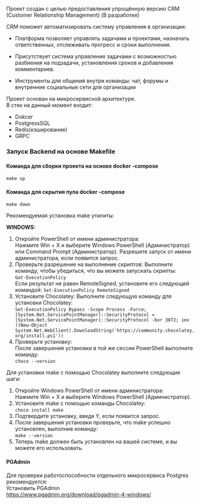 Проект создан с целью предоставления упрощённую версию CRM (Customer Relationship Management) (В разработке)

CRM поможет автоматизировать систему управления в организации: 

- Платформа позволяет управлять задачами и проектами, назначать ответственных, отслеживать прогресс и сроки выполнения.

- Присутствует система управления задачами с возможностью разбиения на подзадачи, установления сроков и добавления комментариев.

- Инструменты для общения внутри команды: чат, форумы и внутренние социальные сети для организации

Проект основан на микросервисной архитектуре.  
В стек на данный момент входит:   

- Dokcer
- PostgressSQL
- Redis(кэширование)
- GRPC


### Запуск Backend на основе Makefile
    
#### Команда для сборки проекта на основе docker -compose 

    make up 

#### Команда для скрытия пула docker -compose

    make down 
    
Рекомендуемая установка make утилиты:  

**WINDOWS:**
1. Откройте PowerShell от имени администратора:  
Нажмите Win + X и выберите Windows PowerShell (Администратор) или Command Prompt (Администратор).
Разрешите запуск от имени администратора, если появится запрос.
2. Проверьте разрешение на выполнение скриптов:
   Выполните команду, чтобы убедиться, что вы можете запускать скрипты:  
   `Get-ExecutionPolicy`  
Если результат не равен RemoteSigned, установите его следующей командой:
   `Set-ExecutionPolicy RemoteSigned`  
3. Установите Chocolatey:
   Выполните следующую команду для установки Chocolatey:  
   `Set-ExecutionPolicy Bypass -Scope Process -Force; [System.Net.ServicePointManager]::SecurityProtocol = [System.Net.ServicePointManager]::SecurityProtocol -bor 3072; iex ((New-Object System.Net.WebClient).DownloadString('https://community.chocolatey.org/install.ps1'))`  
4. Проверьте установку:  
      После завершения установки в той же сессии PowerShell выполните команду:  
   `choco --version`

Для установки make с помощью Chocolatey выполните следующие шаги:

1. Откройте Windows PowerShell от имени администратора:  
Нажмите Win + X и выберите Windows PowerShell (Администратор).  
2. Установите make с помощью команды Chocolatey:  
   `choco install make`
3. Подтвердите установку, введя Y, если появится запрос.  
4. После завершения установки проверьте, что make успешно установлен, выполнив команду:  
   `make --version`
5. Теперь make должен быть установлен на вашей системе, и вы можете его использовать.

#### PGAdmin
Для проверки работоспособности отдельного микросервиса Postgres рекомендуется:  
    Установить PGAdmin  
    https://www.pgadmin.org/download/pgadmin-4-windows/





    

    